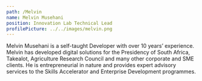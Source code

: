 ```yaml
---
path: /Melvin
name: Melvin Musehani
position: Innovation Lab Technical Lead
profilePicture: ../../images/melvin.png
---
```

Melvin Musehani is a self-taught Developer with over 10 years’ experience. Melvin has developed digital solutions for the Presidency of South Africa, Takealot, Agriculture Research Council and many other corporate and SME clients. He is entrepreneurial in nature and provides expert advisory services to the Skills Accelerator and Enterprise Development programmes.